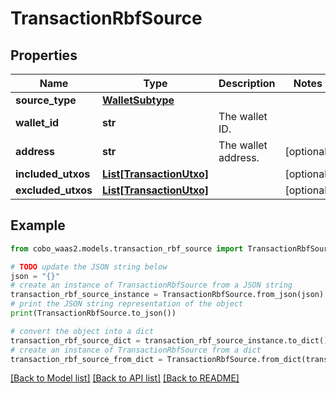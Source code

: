 # TransactionRbfSource


## Properties

Name | Type | Description | Notes
------------ | ------------- | ------------- | -------------
**source_type** | [**WalletSubtype**](WalletSubtype.md) |  | 
**wallet_id** | **str** | The wallet ID. | 
**address** | **str** | The wallet address. | [optional] 
**included_utxos** | [**List[TransactionUtxo]**](TransactionUtxo.md) |  | [optional] 
**excluded_utxos** | [**List[TransactionUtxo]**](TransactionUtxo.md) |  | [optional] 

## Example

```python
from cobo_waas2.models.transaction_rbf_source import TransactionRbfSource

# TODO update the JSON string below
json = "{}"
# create an instance of TransactionRbfSource from a JSON string
transaction_rbf_source_instance = TransactionRbfSource.from_json(json)
# print the JSON string representation of the object
print(TransactionRbfSource.to_json())

# convert the object into a dict
transaction_rbf_source_dict = transaction_rbf_source_instance.to_dict()
# create an instance of TransactionRbfSource from a dict
transaction_rbf_source_from_dict = TransactionRbfSource.from_dict(transaction_rbf_source_dict)
```
[[Back to Model list]](../README.md#documentation-for-models) [[Back to API list]](../README.md#documentation-for-api-endpoints) [[Back to README]](../README.md)


